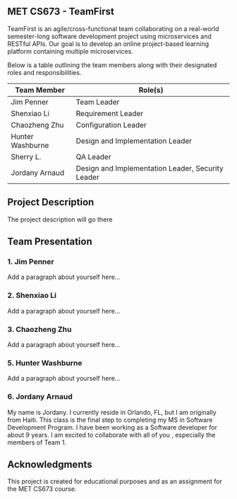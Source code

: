 ## MET CS673 - TeamFirst
TeamFirst is an agile/cross-functional team collaborating on a real-world semester-long software development project using microservices and RESTful APIs. Our goal is to develop an online project-based learning platform containing multiple microservices.

Below is a table outlining the team members along with their designated roles and responsibilities.

| Team Member      | Role(s)                                           |
|------------------|---------------------------------------------------|
| Jim Penner       | Team Leader                                       |
| Shenxiao Li      | Requirement Leader                                |
| Chaozheng Zhu    | Configuration Leader                              |
| Hunter Washburne | Design and Implementation Leader                  |
| Sherry L.        | QA Leader                                         |
| Jordany Arnaud   | Design and Implementation Leader, Security Leader |

## Project Description
The project description will go there


## Team Presentation

### 1. Jim Penner
Add a paragraph about yourself here...

### 2. Shenxiao Li
Add a paragraph about yourself here...

### 3. Chaozheng Zhu
Add a paragraph about yourself here...

### 5. Hunter Washburne
Add a paragraph about yourself here...

### 6. Jordany Arnaud
My name is Jordany. I currently reside in Orlando, FL, but I am originally from Haiti. This class is the final step to completing my MS in Software Development Program. I have been working as a Software developer for about  9 years. I am excited to collaborate with all of you , especially the members of Team 1.

## Acknowledgments
This project is created for educational purposes and as an assignment for the MET CS673 course.
